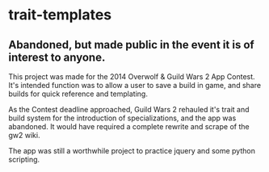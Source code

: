# trait-templates
## Abandoned, but made public in the event it is of interest to anyone.
This project was made for the 2014 Overwolf & Guild Wars 2 App Contest. It's intended function was to allow a user to save a build in game, and share builds for quick reference and templating. 

As the Contest deadline approached, Guild Wars 2 rehauled it's trait and build system for the introduction of specializations, and the app was abandoned. It would have required a complete rewrite and scrape of the gw2 wiki.

The app was still a worthwhile project to practice jquery and some python scripting. 
